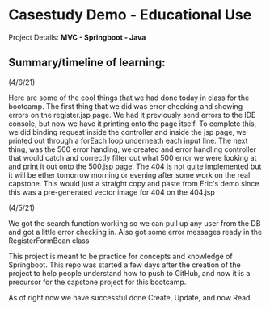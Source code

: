 # **Casestudy Demo - Educational Use**

Project Details: **MVC - Springboot - Java**


Summary/timeline of learning:
-------------------------------------------------------------------------------------------------------------------
(4/6/21)

Here are some of the cool things that we had done today in class for the bootcamp. The first thing that we did was error
checking and showing errors on the register.jsp page. We had it previously send errors to the IDE console, but now we
have it printing onto the page itself. To complete this, we did binding request inside the controller and inside the jsp
page, we printed out through a forEach loop underneath each input line. The next thing, was the 500 error handing, we
created and error handling controller that would catch and correctly filter out what 500 error we were looking at and
print it out onto the 500.jsp page. The 404 is not quite implemented but it will be ether tomorrow morning or evening
after some work on the real capstone. This would just a straight copy and paste from Eric's demo since this was a
pre-generated vector image for 404 on the 404.jsp

(4/5/21)

We got the search function working so we can pull up any user from the DB and got a little error checking in. Also got
some error messages ready in the RegisterFormBean class

This project is meant to be practice for concepts and knowledge of Springboot. This repo was started a few days after
the creation of the project to help people understand how to push to GitHub, and now it is a precursor for the capstone
project for this bootcamp.

As of right now we have successful done Create, Update, and now Read.
